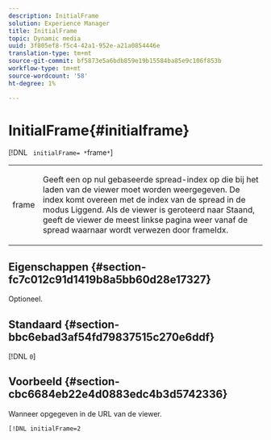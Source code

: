 ```yaml
---
description: InitialFrame
solution: Experience Manager
title: InitialFrame
topic: Dynamic media
uuid: 3f805ef8-f5c4-42a1-952e-a21a0854446e
translation-type: tm+mt
source-git-commit: bf5873e5a6bdb859e19b15584ba85e9c106f853b
workflow-type: tm+mt
source-wordcount: '58'
ht-degree: 1%

---
```



# InitialFrame{#initialframe}

[!DNL ` initialFrame= *`frame`*`]

<table id="table_06B5F795889E402FB6BCEA4D882E1422"> 
 <tbody> 
  <tr> 
   <td colname="col1"> <p> <span class="codeph"><span class="varname"> frame</span></span> </p> </td> 
   <td colname="col2"> <p> Geeft een op nul gebaseerde spread-index op die bij het laden van de viewer moet worden weergegeven. De index komt overeen met de index van de spread in de modus Liggend. Als de viewer is geroteerd naar Staand, geeft de viewer de meest linkse pagina weer vanaf de spread waarnaar wordt verwezen door <span class="codeph"> frameIdx</span>. </p> </td> 
  </tr> 
 </tbody> 
</table>

## Eigenschappen {#section-fc7c012c91d1419b8a5bb60d28e17327}

Optioneel.

## Standaard {#section-bbc6ebad3af54fd79837515c270e6ddf}

[!DNL `0`]

## Voorbeeld {#section-cbc6684eb22e4d0883edc4b3d5742336}

Wanneer opgegeven in de URL van de viewer.

```
[!DNL initialFrame=2
```

